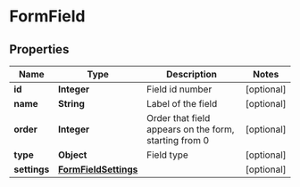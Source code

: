 
# FormField

## Properties
Name | Type | Description | Notes
------------ | ------------- | ------------- | -------------
**id** | **Integer** | Field id number |  [optional]
**name** | **String** | Label of the field |  [optional]
**order** | **Integer** | Order that field appears on the form, starting from 0 |  [optional]
**type** | **Object** | Field type |  [optional]
**settings** | [**FormFieldSettings**](FormFieldSettings.md) |  |  [optional]



